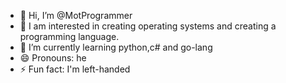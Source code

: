 - 👋 Hi, I’m @MotProgrammer
- 👀 I am interested in creating operating systems and creating a programming language.
- 🌱 I’m currently learning python,c# and go-lang
- 😄 Pronouns: he
- ⚡ Fun fact: I'm left-handed
<!---
MotProgrammer/MotProgrammer is a ✨ special ✨ repository because its `README.md` (this file) appears on your GitHub profile.
You can click the Preview link to take a look at your changes.
--->
